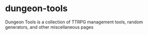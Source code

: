 # dungeon-tools
Dungeon Tools is a collection of TTRPG management tools, random generators, and other miscellaneous pages
